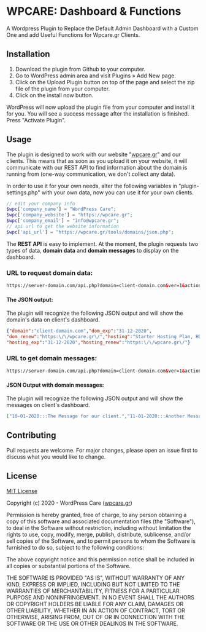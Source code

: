 # WPCARE: Dashboard & Functions

A Wordpress Plugin to Replace the Default Admin Dashboard with a Custom One and add Useful Functions for Wpcare.gr Clients.

## Installation

1. Download the plugin from Github to your computer.
2. Go to WordPress admin area and visit Plugins » Add New page.
3. Click on the Upload Plugin button on top of the page and select the zip file of the plugin from your computer.
4. Click on the install now button.

WordPress will now upload the plugin file from your computer and install it for you. You will see a success message after the installation is finished. Press "Activate Plugin".



## Usage

The plugin is designed to work with our website "[wpcare.gr](https://wpcare.gr)" and our clients. This means that as soon as you upload it on your website, it will communicate with our REST API to find information about the domain is running from (one-way communication, we don't collect any data).

In order to use it for your own needs, alter the following variables in "plugin-settings.php" with your own data, now you can use it for your own clients.

```php
// edit your company info
$wpc['company_name'] = "WordPress Care";
$wpc['company_website'] = "https://wpcare.gr";
$wpc['company_email'] = "info@wpcare.gr";
// api url to get the website information
$wpc['api_url'] = "https://wpcare.gr/tools/domains/json.php";
```

The **REST API** is easy to implement. At the moment, the plugin requests two types of data, **domain data** and **domain messages** to display on the dashboard.

### URL to request domain data:
```html
https://server-domain.com/api.php?domain=client-domain.com&ver=1&action=data
```
#### The JSON output:
The plugin will recognize the following JSON output and will show the domain's data on client's dashboard.

```json
{"domain":"client-domain.com","dom_exp":"31-12-2020", 
"dom_renew":"https:\/\/wpcare.gr\/","hosting":"Starter Hosting Plan, HDD 5GB, Bandwidth 50GB\/month", 
"hosting_exp":"31-12-2020","hosting_renew":"https:\/\/wpcare.gr\/"}
```

### URL to get domain messages:
```html
https://server-domain.com/api.php?domain=client-domain.com&ver=1&action=messages
```
#### JSON Output with domain messages:
The plugin will recognize the following JSON output and will show the messages on client's dashboard.
```json
["10-01-2020:::The Message for our client.","11-01-2020:::Another Message for our client."]
```

## Contributing
Pull requests are welcome. For major changes, please open an issue first to discuss what you would like to change.

## License
[MIT License](https://choosealicense.com/licenses/mit/)

Copyright (c) 2020 - WordPress Care ([wpcare.gr](https://wpcare.gr))

Permission is hereby granted, free of charge, to any person obtaining a copy
of this software and associated documentation files (the "Software"), to deal
in the Software without restriction, including without limitation the rights
to use, copy, modify, merge, publish, distribute, sublicense, and/or sell
copies of the Software, and to permit persons to whom the Software is
furnished to do so, subject to the following conditions:

The above copyright notice and this permission notice shall be included in all
copies or substantial portions of the Software.

THE SOFTWARE IS PROVIDED "AS IS", WITHOUT WARRANTY OF ANY KIND, EXPRESS OR
IMPLIED, INCLUDING BUT NOT LIMITED TO THE WARRANTIES OF MERCHANTABILITY,
FITNESS FOR A PARTICULAR PURPOSE AND NONINFRINGEMENT. IN NO EVENT SHALL THE
AUTHORS OR COPYRIGHT HOLDERS BE LIABLE FOR ANY CLAIM, DAMAGES OR OTHER
LIABILITY, WHETHER IN AN ACTION OF CONTRACT, TORT OR OTHERWISE, ARISING FROM,
OUT OF OR IN CONNECTION WITH THE SOFTWARE OR THE USE OR OTHER DEALINGS IN THE
SOFTWARE.